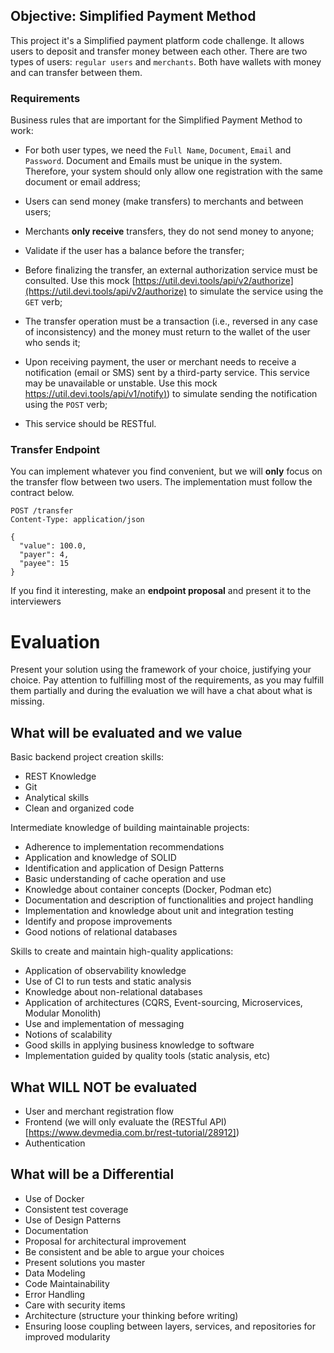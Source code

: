 
## Objective: Simplified Payment Method

This project it's a Simplified payment platform code challenge. It allows users to deposit and transfer money between each other. There are two types of users: `regular users` and `merchants`. Both have wallets with money and can transfer between them.

### Requirements

Business rules that are important for the Simplified Payment Method to work:

- For both user types, we need the `Full Name`, `Document`, `Email` and `Password`. Document and Emails must be unique in the system. Therefore, your system should only allow one registration with the same document or email address;

- Users can send money (make transfers) to merchants and between users;

- Merchants **only receive** transfers, they do not send money to anyone;

- Validate if the user has a balance before the transfer;

- Before finalizing the transfer, an external authorization service must be consulted. Use this mock [https://util.devi.tools/api/v2/authorize](https://util.devi.tools/api/v2/authorize) to simulate the service using the `GET` verb;

- The transfer operation must be a transaction (i.e., reversed in any case of inconsistency) and the money must return to the wallet of the user who sends it;

- Upon receiving payment, the user or merchant needs to receive a notification (email or SMS) sent by a third-party service. This service may be unavailable or unstable. Use this mock [https://util.devi.tools/api/v1/notify)](https://util.devi.tools/api/v1/notify)) to simulate sending the notification using the `POST` verb;

- This service should be RESTful.


### Transfer Endpoint

You can implement whatever you find convenient, but we will **only** focus on the transfer flow between two users. The implementation must follow the contract below.

```http request
POST /transfer
Content-Type: application/json

{
  "value": 100.0,
  "payer": 4,
  "payee": 15
}
```

If you find it interesting, make an **endpoint proposal** and present it to the interviewers

# Evaluation
Present your solution using the framework of your choice, justifying your choice.
Pay attention to fulfilling most of the requirements, as you may fulfill them partially and during the evaluation we will have a chat about what is missing.


## What will be evaluated and we value

Basic backend project creation skills:
- REST Knowledge 
- Git
- Analytical skills
- Clean and organized code

Intermediate knowledge of building maintainable projects:
- Adherence to implementation recommendations
- Application and knowledge of SOLID
- Identification and application of Design Patterns
- Basic understanding of cache operation and use
- Knowledge about container concepts (Docker, Podman etc)
- Documentation and description of functionalities and project handling
- Implementation and knowledge about unit and integration testing
- Identify and propose improvements
- Good notions of relational databases

Skills to create and maintain high-quality applications:
- Application of observability knowledge
- Use of CI to run tests and static analysis
- Knowledge about non-relational databases
- Application of architectures (CQRS, Event-sourcing, Microservices, Modular Monolith)
- Use and implementation of messaging
- Notions of scalability
- Good skills in applying business knowledge to software
- Implementation guided by quality tools (static analysis,  etc)

## What WILL NOT be evaluated
- User and merchant registration flow
- Frontend (we will only evaluate the (RESTful API)[https://www.devmedia.com.br/rest-tutorial/28912])
- Authentication

## What will be a Differential
- Use of Docker
- Consistent test coverage
- Use of Design Patterns
- Documentation
- Proposal for architectural improvement
- Be consistent and be able to argue your choices
- Present solutions you master
- Data Modeling
- Code Maintainability
- Error Handling
- Care with security items
- Architecture (structure your thinking before writing)
- Ensuring loose coupling between layers, services, and repositories for improved modularity

